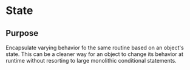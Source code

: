 # State

## Purpose

Encapsulate varying behavior fo the same routine based on an object's state.  This can be a cleaner way for an object to change its behavior at runtime without resorting to large monolithic conditional statements.
